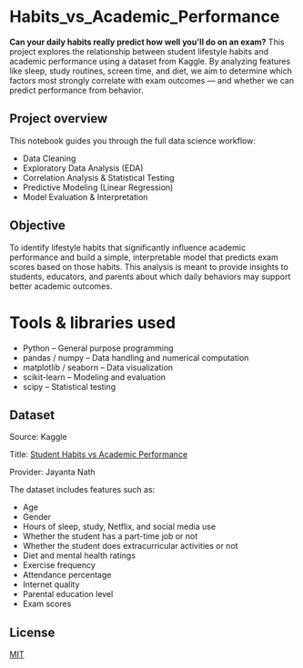 # Habits_vs_Academic_Performance

**Can your daily habits really predict how well you'll do on an exam?**
This project explores the relationship between student lifestyle habits and academic performance using a dataset from Kaggle. By analyzing features like sleep, study routines, screen time, and diet, we aim to determine which factors most strongly correlate with exam outcomes — and whether we can predict performance from behavior.

## Project overview
This notebook guides you through the full data science workflow:
- Data Cleaning
- Exploratory Data Analysis (EDA)
- Correlation Analysis & Statistical Testing
- Predictive Modeling (Linear Regression)
- Model Evaluation & Interpretation

## Objective
To identify lifestyle habits that significantly influence academic performance and build a simple, interpretable model that predicts exam scores based on those habits. This analysis is meant to provide insights to students, educators, and parents about which daily behaviors may support better academic outcomes.

# Tools & libraries used
- Python – General purpose programming
- pandas / numpy – Data handling and numerical computation
- matplotlib / seaborn – Data visualization
- scikit-learn – Modeling and evaluation
- scipy – Statistical testing

## Dataset
Source: Kaggle

Title: [Student Habits vs Academic Performance](https://www.kaggle.com/datasets/jayaantanaath/student-habits-vs-academic-performance/data)

Provider: Jayanta Nath

The dataset includes features such as:
- Age
- Gender
- Hours of sleep, study, Netflix, and social media use
- Whether the student has a part-time job or not
- Whether the student does extracurricular activities or not
- Diet and mental health ratings
- Exercise frequency
- Attendance percentage
- Internet quality
- Parental education level
- Exam scores

## License
[MIT](https://choosealicense.com/licenses/mit/)
